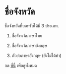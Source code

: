 # ชื่อจังหวัด

ชื่อจังหวัดที่บอทรับได้มี 3 ประเภท. 

1. ชื่อจังหวัดภาษาไทย

2. ชื่อจังหวัดภาษาอังกฤษ

3. ตัวย่อภาษาอังกฤษ (ยังไม่ได้ทำ)

กด [ที่นี่](https://docs.google.com/spreadsheets/d/15bstd5b9doIRibskSIyC8IrGkD5995GC/edit?usp=sharing) เพื่อดูทั้งหมด